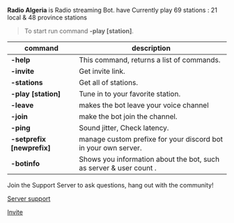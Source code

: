 **Radio Algeria** is Radio streaming Bot. have Currently play 69 stations : 21 local & 48 province stations 
> To start run command **-play [station]**.

 |command|description|
|----------------|-------------------------------
|**-help**|This command, returns a list of commands.
|**-invite**|Get invite link.
|**-stations**|Get all of stations.   
|**-play [station]**|Tune in to your favorite station.
|**-leave**|makes the bot leave your voice channel
|**-join**|make the bot join the channel.
|**-ping**|Sound jitter, Check latency.
|**-setprefix [newprefix]**|manage custom prefixe for your discord bot in your own server.
|**-botinfo** |Shows you information about the bot, such as server & user count .
<p>Join the Support Server to ask questions, hang out with the community!</p>
<p><a href="https://discord.gg/hpyVK3Wra9">Server support</a></p><p><a href="https://discord.com/api/oauth2/authorize?client_id=793848537371639889&permissions=8&scope=bot">Invite</a></p>
<h2>
